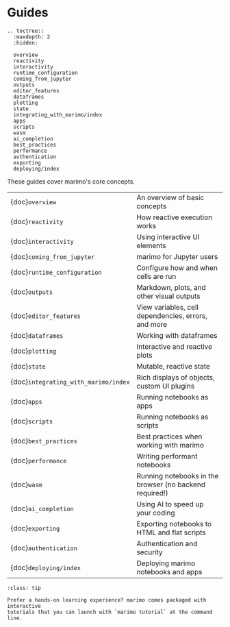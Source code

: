 # Guides

```{eval-rst}
.. toctree::
  :maxdepth: 2
  :hidden:

  overview
  reactivity
  interactivity
  runtime_configuration
  coming_from_jupyter
  outputs
  editor_features
  dataframes
  plotting
  state
  integrating_with_marimo/index
  apps
  scripts
  wasm
  ai_completion
  best_practices
  performance
  authentication
  exporting
  deploying/index
```

These guides cover marimo's core concepts.

|                                      |                                                         |
| :----------------------------------- | :------------------------------------------------------ |
| {doc}`overview`                      | An overview of basic concepts                           |
| {doc}`reactivity`                    | How reactive execution works                            |
| {doc}`interactivity`                 | Using interactive UI elements                           |
| {doc}`coming_from_jupyter`           | marimo for Jupyter users                                |
| {doc}`runtime_configuration`         | Configure how and when cells are run                    |
| {doc}`outputs`                       | Markdown, plots, and other visual outputs               |
| {doc}`editor_features`               | View variables, cell dependencies, errors, and more     |
| {doc}`dataframes`                    | Working with dataframes                                 |
| {doc}`plotting`                      | Interactive and reactive plots                          |
| {doc}`state`                         | Mutable, reactive state                                 |
| {doc}`integrating_with_marimo/index` | Rich displays of objects, custom UI plugins             |
| {doc}`apps`                          | Running notebooks as apps                               |
| {doc}`scripts`                       | Running notebooks as scripts                            |
| {doc}`best_practices`                | Best practices when working with marimo                 |
| {doc}`performance`                   | Writing performant notebooks                            |
| {doc}`wasm`                          | Running notebooks in the browser (no backend required!) |
| {doc}`ai_completion`                 | Using AI to speed up your coding                        |
| {doc}`exporting`                     | Exporting notebooks to HTML and flat scripts            |
| {doc}`authentication`                | Authentication and security                             |
| {doc}`deploying/index`               | Deploying marimo notebooks and apps                     |

```{admonition} Learn by doing!
:class: tip

Prefer a hands-on learning experience? marimo comes packaged with interactive
tutorials that you can launch with `marimo tutorial` at the command line.
```
